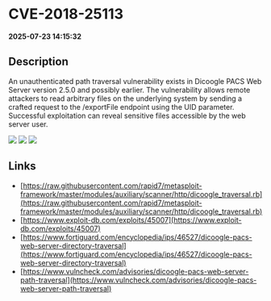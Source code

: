 # CVE-2018-25113

**2025-07-23 14:15:32**

## Description
An unauthenticated path traversal vulnerability exists in Dicoogle PACS Web Server version 2.5.0 and possibly earlier. The vulnerability allows remote attackers to read arbitrary files on the underlying system by sending a crafted request to the /exportFile endpoint using the UID parameter. Successful exploitation can reveal sensitive files accessible by the web server user.

![](https://img.shields.io/static/v1?label=Score&message=8.7&color=red)
![](https://img.shields.io/static/v1?label=Severity&message=HIGH&color=red)
![](https://img.shields.io/static/v1?label=CWE&message=Traversal&color=green)

## Links
- [https://raw.githubusercontent.com/rapid7/metasploit-framework/master/modules/auxiliary/scanner/http/dicoogle_traversal.rb](https://raw.githubusercontent.com/rapid7/metasploit-framework/master/modules/auxiliary/scanner/http/dicoogle_traversal.rb)
- [https://www.exploit-db.com/exploits/45007](https://www.exploit-db.com/exploits/45007)
- [https://www.fortiguard.com/encyclopedia/ips/46527/dicoogle-pacs-web-server-directory-traversal](https://www.fortiguard.com/encyclopedia/ips/46527/dicoogle-pacs-web-server-directory-traversal)
- [https://www.vulncheck.com/advisories/dicoogle-pacs-web-server-path-traversal](https://www.vulncheck.com/advisories/dicoogle-pacs-web-server-path-traversal)
